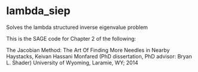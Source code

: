 lambda_siep
===========

Solves the lambda structured inverse eigenvalue problem

This is the SAGE code for Chapter 2 of the following:

The Jacobian Method: The Art Of Finding More Needles in Nearby Haystacks,
Keivan Hassani Monfared (PhD dissertation, PhD advisor: Bryan L. Shader)
University of Wyoming, Laramie, WY; 2014
